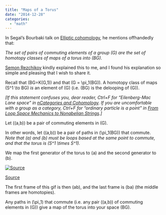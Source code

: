 ```yaml
---
title: "Maps of a Torus"
date: "2014-12-28"
categories: 
  - "math"
---
```


In Segal’s Bourbaki talk on [Elliptic cohomology](http://archive.numdam.org/ARCHIVE/SB/SB_1987-1988__30_/SB_1987-1988__30__187_0/SB_1987-1988__30__187_0.pdf), he mentions offhandedly that:

_The set of pairs of commuting elements of a group \(G\) are the set of homotopy classes of maps of a torus into \(BG\)._

[Semon Rezchikov](http://web.mit.edu/~semonr/www/) kindly explained this to me, and I found his explanation so simple and pleasing that I wish to share it.

Recall that \(BG=K(G,1)\) and that \(G = \pi_1(BG)\). A homotopy class of maps \(S^1 \to BG\) _is_ an element of \(G\) (i.e. \(BG\) is the delooping of \(G\)).

_[If this statement confuses you, dear reader, Ctrl+F for “Eilenberg-Mac Lane space” in [nCategories and Cohomology](http://math.ucr.edu/home/baez/cohomology.pdf). If you are uncomfortable with a group as a category, Ctrl+F for “ordinary particle is a point” in [From Loop Space Mechanics to Nonabelian Strings](https://arxiv.org/pdf/hep-th/0509163v1.pdf).]_

Let \((a,b)\) be a pair of commuting elements in \(G\).

In other words, let \((a,b)\) be a pair of paths in \(\pi_1(BG)\) that commute. _Note that \(a\) and \(b\) must be loops based at the same point to commute, and that the torus is \(S^1 \times S^1\)._

We map the first generator of the torus to \(a\) and the second generator to \(b\).

[![Source](/wp-content/uploads/2014/12/fundgrto.gif)](/wp-content/uploads/2014/12/fundgrto.gif)

[Source](http://mathworld.wolfram.com/images/gifs/fundgrto.gif)

The first frame of this gif is then \(ab\), and the last frame is \(ba\) (the middle frames are homotopies).

Any paths in \(\pi_1\) that commute (i.e. any pair \((a,b)\) of commuting elements in \(G\)) give a map of the torus into your space \(BG\).
